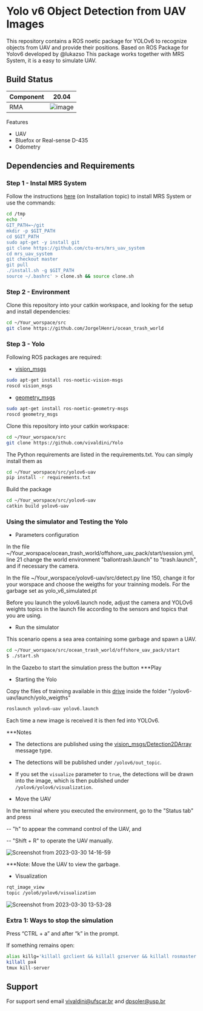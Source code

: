 # Yolo v6 Object Detection from UAV Images 

This repository contains a ROS noetic package for YOLOv6 to recognize objects from UAV and provide their positions.
Based on ROS Package for Yolov6 developed by @lukazso
This package works together with MRS System, it is a easy to simulate UAV.


## Build Status    
| Component 	       |  20.04              | 
| ------------------- | ------------------- |
| RMA 	             | ![image](https://user-images.githubusercontent.com/74054598/149457205-fd48db89-0658-4511-af36-bcd8662562da.png)|

Features

   - UAV
   - Bluefox or Real-sense D-435
   - Odometry

## Dependencies and Requirements

### Step 1 - Instal MRS System

Follow the instructions [here](https://github.com/ctu-mrs/mrs_uav_system#installation) (on Installation topic) to install MRS System or use the commands:

```bash 
cd /tmp
echo '
GIT_PATH=~/git
mkdir -p $GIT_PATH
cd $GIT_PATH
sudo apt-get -y install git
git clone https://github.com/ctu-mrs/mrs_uav_system
cd mrs_uav_system
git checkout master
git pull
./install.sh -g $GIT_PATH
source ~/.bashrc' > clone.sh && source clone.sh
```
### Step 2 - Environment

Clone this repository into your catkin workspace, and looking for the setup and install dependencies:

```bash
cd ~/Your_worspace/src 
git clone https://github.com/JorgelHenri/ocean_trash_world
```


### Step 3 - Yolo

Following ROS packages are required:

-  [vision_msgs](http://wiki.ros.org/vision_msgs)

```bash
sudo apt-get install ros-noetic-vision-msgs
roscd vision_msgs 
```

-  [geometry_msgs](http://wiki.ros.org/geometry_msgs)

```bash
sudo apt-get install ros-noetic-geometry-msgs
roscd geometry_msgs  
```

Clone this repository into your catkin workspace:

```bash
cd ~/Your_worspace/src
git clone https://github.com/vivaldini/Yolo 
```

The Python requirements are listed in the requirements.txt. You can simply install them as

```bash
cd ~/Your_worspace/src/yolov6-uav
pip install -r requirements.txt 
```

Build the package 

```bash
cd ~/Your_worspace/src/yolov6-uav
catkin build yolov6-uav
```

### Using the simulator and Testing the Yolo

- Parameters configuration
 
In the file ~/Your_worspace/ocean_trash_world/offshore_uav_pack/start/session.yml, line 21 change the world environment "ballontrash.launch" to "trash.launch",  and if necessary the camera.

In the file ~/Your_worspace/yolov6-uav/src/detect.py line 150, change it for your worspace and choose the weigths for your trainning models. For the garbage set as yolo_v6_simulated.pt

Before you launch the yolov6.launch node, adjust the camera and YOLOv6 weights topics in the launch file according to the sensors and topics that you are using. 

- Run the simulator 

This scenario opens a sea area containing some garbage and spawn a UAV.

```bash
cd ~/Your_worspace/src/ocean_trash_world/offshore_uav_pack/start
$ ./start.sh
```
In the Gazebo to start the simulation press the button ***Play


- Starting the Yolo

Copy the files of trainning available in this [drive](https://drive.google.com/drive/u/0/folders/1ulBtT66721qDCoDw9gpyJTilHD3LmQww) inside the folder "/yolov6-uav/launch/yolo_weigths"

```bash
roslaunch yolov6-uav yolov6.launch
```

Each time a new image is received it is then fed into YOLOv6.

***Notes
- The detections are published using the [vision_msgs/Detection2DArray](http://docs.ros.org/en/api/vision_msgs/html/msg/Detection2DArray.html) message type.
- The detections will be published under `/yolov6/out_topic`.
- If you set the `visualize` parameter to `true`, the detections will be drawn into 
  the image, which is then published under `/yolov6/yolov6/visualization`.


- Move the UAV

In the terminal where you executed the environment, go to the "Status tab" and press 

-- "h" to appear the command control of the UAV, and 

-- "Shift + R" to operate the UAV manually.

![Screenshot from 2023-03-30 14-16-59](https://user-images.githubusercontent.com/74054598/228833216-ce64ae7a-a875-41e6-83d8-03bf29a018fb.png)

***Note: Move the UAV to view the garbage.

- Visualization

```bash
rqt_image_view
topic /yolo6/yolov6/visualization
```
![Screenshot from 2023-03-30 13-53-28](https://user-images.githubusercontent.com/74054598/228828567-a44b462c-7bf4-4cdc-a4c1-f6e04534b927.png)



### Extra 1: Ways to stop the simulation

Press “CTRL + a” and after “k” in the prompt.

If something remains open:

```bash
alias killg='killall gzclient && killall gzserver && killall rosmaster'
killall px4
tmux kill-server
```

## Support

For support send email vivaldini@ufscar.br and dpsoler@usp.br 

